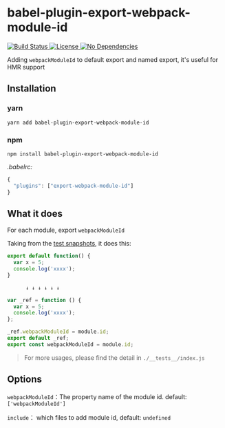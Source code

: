 # babel-plugin-export-webpack-module-id

<p>
  <a href="https://www.npmjs.com/package/babel-plugin-export-webpack-module-id">
    <img src="https://img.shields.io/teamcity/codebetter/bt428.svg" alt="Build Status" />
  </a>

  <a href="https://www.npmjs.com/package/babel-plugin-export-webpack-module-id">
    <img src="https://img.shields.io/npm/l/express.svg" alt="License" />
  </a>

  <a href="https://www.npmjs.com/package/babel-plugin-export-webpack-module-id">
    <img src="https://img.shields.io/badge/dependencies-none-brightgreen.svg" alt="No Dependencies" />
  </a>
</p>

Adding `webpackModuleId` to default export and named export, it's useful for HMR support

## Installation

### yarn
```
yarn add babel-plugin-export-webpack-module-id
```

### npm 
```
npm install babel-plugin-export-webpack-module-id
```

*.babelrc:*
```js
{
  "plugins": ["export-webpack-module-id"]
}
```


## What it does

For each module, export `webpackModuleId`

Taking from the [test snapshots](./__tests__/__snapshots__/index.js.snap), it does this:

```js
export default function() {
  var x = 5;
  console.log('xxxx');
}

      ↓ ↓ ↓ ↓ ↓ ↓

var _ref = function () {
  var x = 5;
  console.log('xxxx');
};

_ref.webpackModuleId = module.id;
export default _ref;
export const webpackModuleId = module.id;
```

> For more usages, please find the detail in `./__tests__/index.js`


## Options

`webpackModuleId`：The property name of the module id. default: `['webpackModuleId']`

`include`： which files to add module id, default: `undefined`
